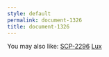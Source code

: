 ```yaml
---
style: default
permalink: document-1326
title: document-1326
---
```

You may also like:
[SCP-2296](http://scp-wiki.net/scp-2296)
[Lux](http://scp-wiki.net/lux)
